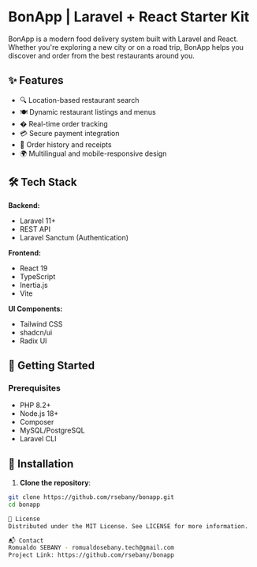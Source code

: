 # BonApp  | Laravel + React Starter Kit


BonApp is a modern food delivery system built with Laravel and React. Whether you're exploring a new city or on a road trip, BonApp helps you discover and order from the best restaurants around you.

## ✨ Features

- 🔍 Location-based restaurant search
- 🍽️ Dynamic restaurant listings and menus
- � Real-time order tracking
- 💳 Secure payment integration
- 🧾 Order history and receipts
- 🌍 Multilingual and mobile-responsive design

## 🛠️ Tech Stack

**Backend:**
- Laravel 11+
- REST API
- Laravel Sanctum (Authentication)

**Frontend:**
- React 19
- TypeScript
- Inertia.js
- Vite

**UI Components:**
- Tailwind CSS
- shadcn/ui
- Radix UI

## 🚀 Getting Started

### Prerequisites
- PHP 8.2+
- Node.js 18+
- Composer
- MySQL/PostgreSQL
- Laravel CLI

## 🚀 Installation

1. **Clone the repository**:
```bash
git clone https://github.com/rsebany/bonapp.git
cd bonapp

📜 License
Distributed under the MIT License. See LICENSE for more information.

📬 Contact
Romualdo SEBANY - romualdosebany.tech@gmail.com
Project Link: https://github.com/rsebany/bonapp
